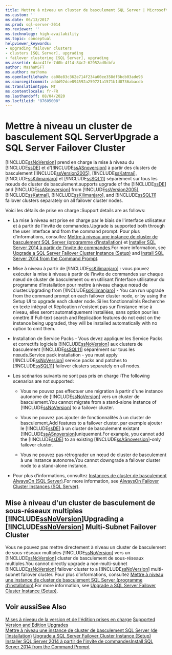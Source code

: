 ```yaml
---
title: Mettre à niveau un cluster de basculement SQL Server | Microsoft Docs
ms.custom: ''
ms.date: 06/13/2017
ms.prod: sql-server-2014
ms.reviewer: ''
ms.technology: high-availability
ms.topic: conceptual
helpviewer_keywords:
- upgrading failover clusters
- clusters [SQL Server], upgrading
- failover clustering [SQL Server], upgrading
ms.assetid: daac41fe-7d0b-4f14-84c2-62952ad8cbfa
author: MashaMSFT
ms.author: mathoma
ms.openlocfilehash: ca08e83c362e714f234a60ee358df3bcb03ade93
ms.sourcegitcommit: ad4d92dce894592a259721a1571b1d8736abacdb
ms.translationtype: MT
ms.contentlocale: fr-FR
ms.lasthandoff: 08/04/2020
ms.locfileid: "87605008"
---
```

# <a name="upgrade-a-sql-server-failover-cluster"></a><span data-ttu-id="1666f-102">Mettre à niveau un cluster de basculement SQL Server</span><span class="sxs-lookup"><span data-stu-id="1666f-102">Upgrade a SQL Server Failover Cluster</span></span>
  [!INCLUDE[ssNoVersion](../../../includes/ssnoversion-md.md)] <span data-ttu-id="1666f-103">prend en charge la mise à niveau du [!INCLUDE[ssDE](../../../includes/ssde-md.md)] et d'[!INCLUDE[ssASnoversion](../../../includes/ssasnoversion-md.md)] à partir des clusters de basculement [!INCLUDE[ssVersion2005](../../../includes/ssversion2005-md.md)], [!INCLUDE[ssKatmai](../../../includes/sskatmai-md.md)], [!INCLUDE[ssKilimanjaro](../../../includes/sskilimanjaro-md.md)] et [!INCLUDE[ssSQL11](../../../includes/sssql11-md.md)] séparément sur tous les nœuds de cluster de basculement.</span><span class="sxs-lookup"><span data-stu-id="1666f-103">supports upgrade of the [!INCLUDE[ssDE](../../../includes/ssde-md.md)] and [!INCLUDE[ssASnoversion](../../../includes/ssasnoversion-md.md)] from [!INCLUDE[ssVersion2005](../../../includes/ssversion2005-md.md)], [!INCLUDE[ssKatmai](../../../includes/sskatmai-md.md)], [!INCLUDE[ssKilimanjaro](../../../includes/sskilimanjaro-md.md)], and [!INCLUDE[ssSQL11](../../../includes/sssql11-md.md)] failover clusters separately on all failover cluster nodes.</span></span>  
  
 <span data-ttu-id="1666f-104">Voici les détails de prise en charge :</span><span class="sxs-lookup"><span data-stu-id="1666f-104">Support details are as follows:</span></span>  
  
-   <span data-ttu-id="1666f-105">La mise à niveau est prise en charge par le biais de l'interface utilisateur et à partir de l'invite de commandes.</span><span class="sxs-lookup"><span data-stu-id="1666f-105">Upgrade is supported both through the user interface and from the command prompt.</span></span> <span data-ttu-id="1666f-106">Pour plus d’informations, consultez [Mettre à niveau une instance de cluster de basculement SQL Server &#40;programme d’installation&#41;](upgrade-a-sql-server-failover-cluster-instance-setup.md) et [Installer SQL Server 2014 à partir de l’invite de commandes](../../../database-engine/install-windows/install-sql-server-from-the-command-prompt.md).</span><span class="sxs-lookup"><span data-stu-id="1666f-106">For more information, see [Upgrade a SQL Server Failover Cluster Instance &#40;Setup&#41;](upgrade-a-sql-server-failover-cluster-instance-setup.md) and [Install SQL Server 2014 from the Command Prompt](../../../database-engine/install-windows/install-sql-server-from-the-command-prompt.md).</span></span>  
  
-   <span data-ttu-id="1666f-107">Mise à niveau à partir de [!INCLUDE[ssKilimanjaro](../../../includes/sskilimanjaro-md.md)] : vous pouvez exécuter la mise à niveau à partir de l’invite de commandes sur chaque nœud de cluster de basculement ou en utilisant l’interface utilisateur du programme d’installation pour mettre à niveau chaque nœud de cluster.</span><span class="sxs-lookup"><span data-stu-id="1666f-107">Upgrading from [!INCLUDE[ssKilimanjaro](../../../includes/sskilimanjaro-md.md)] - You can run upgrade from the command prompt on each failover cluster node, or by using the Setup UI to upgrade each cluster node.</span></span> <span data-ttu-id="1666f-108">Si les fonctionnalités Recherche en texte intégral et Réplication n'existent pas sur l'instance mise à niveau, elles seront automatiquement installées, sans option pour les omettre.</span><span class="sxs-lookup"><span data-stu-id="1666f-108">If Full-text search and Replication features do not exist on the instance being upgraded, they will be installed automatically with no option to omit them.</span></span>  
  
-   <span data-ttu-id="1666f-109">Installation de Service Packs - Vous devez appliquer les Service Packs et correctifs logiciels [!INCLUDE[ssNoVersion](../../../includes/ssnoversion-md.md)] aux clusters de basculement [!INCLUDE[ssSQL11](../../../includes/sssql11-md.md)] séparément sur tous les nœuds.</span><span class="sxs-lookup"><span data-stu-id="1666f-109">Service pack installation - you must apply [!INCLUDE[ssNoVersion](../../../includes/ssnoversion-md.md)] service packs and patches to [!INCLUDE[ssSQL11](../../../includes/sssql11-md.md)] failover clusters separately on all nodes.</span></span>  
  
-   <span data-ttu-id="1666f-110">Les scénarios suivants ne sont pas pris en charge :</span><span class="sxs-lookup"><span data-stu-id="1666f-110">The following scenarios are not supported:</span></span>  
  
    -   <span data-ttu-id="1666f-111">Vous ne pouvez pas effectuer une migration à partir d'une instance autonome de [!INCLUDE[ssNoVersion](../../../includes/ssnoversion-md.md)] vers un cluster de basculement.</span><span class="sxs-lookup"><span data-stu-id="1666f-111">You cannot migrate from a stand-alone instance of [!INCLUDE[ssNoVersion](../../../includes/ssnoversion-md.md)] to a failover cluster.</span></span>  
  
    -   <span data-ttu-id="1666f-112">Vous ne pouvez pas ajouter de fonctionnalités à un cluster de basculement,</span><span class="sxs-lookup"><span data-stu-id="1666f-112">Add features to a failover cluster.</span></span> <span data-ttu-id="1666f-113">par exemple ajouter le [!INCLUDE[ssDE](../../../includes/ssde-md.md)] à un cluster de basculement existant [!INCLUDE[ssASnoversion](../../../includes/ssasnoversion-md.md)]uniquement.</span><span class="sxs-lookup"><span data-stu-id="1666f-113">For example, you cannot add the [!INCLUDE[ssDE](../../../includes/ssde-md.md)] to an existing [!INCLUDE[ssASnoversion](../../../includes/ssasnoversion-md.md)]-only failover cluster.</span></span>  
  
    -   <span data-ttu-id="1666f-114">Vous ne pouvez pas rétrograder un nœud de cluster de basculement à une instance autonome.</span><span class="sxs-lookup"><span data-stu-id="1666f-114">You cannot downgrade a failover cluster node to a stand-alone instance.</span></span>  
  
-   <span data-ttu-id="1666f-115">Pour plus d’informations, consultez [Instances de cluster de basculement AlwaysOn (SQL Server)](always-on-failover-cluster-instances-sql-server.md).</span><span class="sxs-lookup"><span data-stu-id="1666f-115">For more information, see [AlwaysOn Failover Cluster Instances (SQL Server)](always-on-failover-cluster-instances-sql-server.md).</span></span>  
  
## <a name="upgrading-a-ssnoversion-multi-subnet-failover-cluster"></a><span data-ttu-id="1666f-116">Mise à niveau d'un cluster de basculement de sous-réseaux multiples [!INCLUDE[ssNoVersion](../../../includes/ssnoversion-md.md)]</span><span class="sxs-lookup"><span data-stu-id="1666f-116">Upgrading a [!INCLUDE[ssNoVersion](../../../includes/ssnoversion-md.md)] Multi-Subnet Failover Cluster</span></span>  
 <span data-ttu-id="1666f-117">Vous ne pouvez pas mettre directement à niveau un cluster de basculement de sous-réseaux multiples [!INCLUDE[ssNoVersion](../../../includes/ssnoversion-md.md)] vers un [!INCLUDE[ssNoVersion](../../../includes/ssnoversion-md.md)] cluster de basculement de sous-réseaux multiples.</span><span class="sxs-lookup"><span data-stu-id="1666f-117">You cannot directly upgrade a non-multi-subnet [!INCLUDE[ssNoVersion](../../../includes/ssnoversion-md.md)] failover cluster to a [!INCLUDE[ssNoVersion](../../../includes/ssnoversion-md.md)] multi-subnet failover cluster.</span></span> <span data-ttu-id="1666f-118">Pour plus d’informations, consultez [Mettre à niveau une instance de cluster de basculement SQL Server &#40;programme d’installation&#41;](upgrade-a-sql-server-failover-cluster-instance-setup.md).</span><span class="sxs-lookup"><span data-stu-id="1666f-118">For more information, see [Upgrade a SQL Server Failover Cluster Instance &#40;Setup&#41;](upgrade-a-sql-server-failover-cluster-instance-setup.md).</span></span>  
  
## <a name="see-also"></a><span data-ttu-id="1666f-119">Voir aussi</span><span class="sxs-lookup"><span data-stu-id="1666f-119">See Also</span></span>  
 <span data-ttu-id="1666f-120">[Mises à niveau de la version et de l'édition prises en charge](../../../database-engine/install-windows/supported-version-and-edition-upgrades.md) </span><span class="sxs-lookup"><span data-stu-id="1666f-120">[Supported Version and Edition Upgrades](../../../database-engine/install-windows/supported-version-and-edition-upgrades.md) </span></span>  
 <span data-ttu-id="1666f-121">[Mettre à niveau une instance de cluster de basculement SQL Server &#40;de l’installation&#41;](upgrade-a-sql-server-failover-cluster-instance-setup.md) </span><span class="sxs-lookup"><span data-stu-id="1666f-121">[Upgrade a SQL Server Failover Cluster Instance &#40;Setup&#41;](upgrade-a-sql-server-failover-cluster-instance-setup.md) </span></span>  
 [<span data-ttu-id="1666f-122">Installer SQL Server 2014 à partir de l'invite de commandes</span><span class="sxs-lookup"><span data-stu-id="1666f-122">Install SQL Server 2014 from the Command Prompt</span></span>](../../../database-engine/install-windows/install-sql-server-from-the-command-prompt.md)  
  
  
